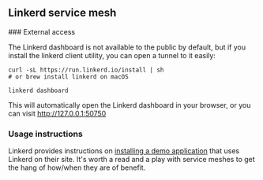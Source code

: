 ## Linkerd service mesh

### External access

The Linkerd dashboard is not available to the public by default, but if you install the linkerd client utility, you can open a tunnel to it easily:

```
curl -sL https://run.linkerd.io/install | sh
# or brew install linkerd on macOS

linkerd dashboard
```

This will automatically open the Linkerd dashboard in your browser, or you can visit http://127.0.0.1:50750

### Usage instructions

Linkerd provides instructions on [installing a demo application](https://linkerd.io/2/getting-started/#step-5-install-the-demo-app) that uses Linkerd on their site. It's worth a read and a play with service meshes to get the hang of how/when they are of benefit.
